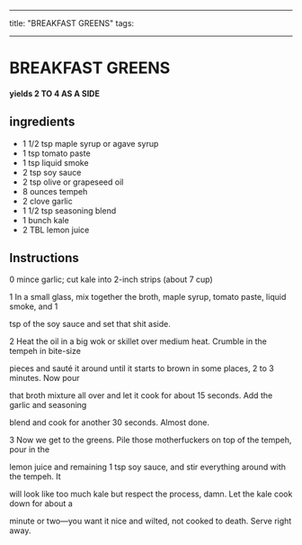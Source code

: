
---
title: "BREAKFAST GREENS"
tags:

---
# BREAKFAST GREENS



#### yields  2 TO 4 AS A SIDE


## ingredients
* 1 1/2 tsp maple syrup or agave syrup 
* 1 tsp tomato paste 
* 1 tsp liquid smoke 
* 2 tsp soy sauce 
* 2 tsp olive or grapeseed oil 
* 8 ounces tempeh 
* 2 clove garlic 
* 1 1/2 tsp seasoning blend 
* 1 bunch kale 
* 2 TBL lemon juice 



## Instructions
0 mince garlic; cut kale into 2-inch strips (about 7 cup)

1 In a small glass, mix together the broth, maple syrup, tomato paste, liquid smoke, and 1

tsp of the soy sauce and set that shit aside.

2 Heat the oil in a big wok or skillet over medium heat. Crumble in the tempeh in bite-size

pieces and sauté it around until it starts to brown in some places, 2 to 3 minutes. Now pour

that broth mixture all over and let it cook for about 15 seconds. Add the garlic and seasoning

blend and cook for another 30 seconds. Almost done.

3 Now we get to the greens. Pile those motherfuckers on top of the tempeh, pour in the

lemon juice and remaining 1 tsp soy sauce, and stir everything around with the tempeh. It

will look like too much kale but respect the process, damn. Let the kale cook down for about a

minute or two—you want it nice and wilted, not cooked to death. Serve right away.






